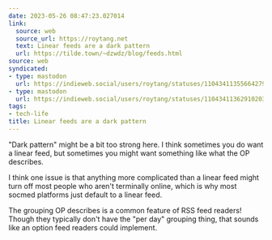 ```yaml
---
date: 2023-05-26 08:47:23.027014
link:
  source: web
  source_url: https://roytang.net
  text: Linear feeds are a dark pattern
  url: https://tilde.town/~dzwdz/blog/feeds.html
source: web
syndicated:
- type: mastodon
  url: https://indieweb.social/users/roytang/statuses/110434113556642791
- type: mastodon
  url: https://indieweb.social/users/roytang/statuses/110434113629102035
tags:
- tech-life
title: Linear feeds are a dark pattern
---
```


"Dark pattern" might be a bit too strong here. I think sometimes you do want a linear feed, but sometimes you might want something like what the OP describes. 
<!--sep-->
I think one issue is that anything more complicated than a linear feed might turn off most people who aren't terminally online, which is why most socmed platforms just default to a linear feed.
<!--sep-->
The grouping OP describes is a common feature of RSS feed readers! Though they typically don't have the "per day" grouping thing, that sounds like an option feed readers could implement.